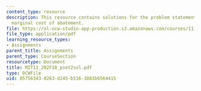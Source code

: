 ```yaml
---
content_type: resource
description: This resource contains solutions for the problem statements related to
  marginal cost of abatement.
file: https://ol-ocw-studio-app-production.s3.amazonaws.com/courses/11-202-planning-economics-fall-2010/857563430263d245b5163883b6564415_MIT11_202F10_pset2sol.pdf
file_type: application/pdf
learning_resource_types:
- Assignments
parent_title: Assignments
parent_type: CourseSection
resourcetype: Document
title: MIT11_202F10_pset2sol.pdf
type: OCWFile
uid: 85756343-0263-d245-b516-3883b6564415
---
```

